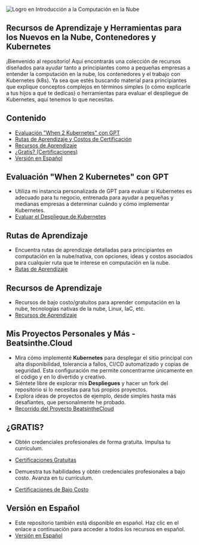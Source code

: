 ![Logro en Introducción a la Computación en la Nube](https://yt3.googleusercontent.com/oe2Q9wYI94GnBLTfNmVYR_0B2BvS3E4o6xHHlKZkyWC23EMelJuO32KBxKXAoC9x3jtym7gtwg=s900-c-k-c0x00ffffff-no-rj)

## Recursos de Aprendizaje y Herramientas para los Nuevos en la Nube, Contenedores y Kubernetes

¡Bienvenido al repositorio! Aquí encontrarás una colección de recursos diseñados para ayudar tanto a principiantes como a pequeñas empresas a entender la computación en la nube, los contenedores y el trabajo con Kubernetes (k8s). Ya sea que estés buscando material para principiantes que explique conceptos complejos en términos simples (o cómo explicarle a tus hijos a qué te dedicas) o herramientas para evaluar el despliegue de Kubernetes, aquí tenemos lo que necesitas.

## Contenido

- [Evaluación "When 2 Kubernetes" con GPT](#When-2-K8s-Evaluation-GPT)
- [Rutas de Aprendizaje y Costos de Certificación](#learning-pathways)
- [Recursos de Aprendizaje](#learning-resources)
- [¿Gratis? (Certificaciones)](#for-free)
- [Versión en Español](#spanish-version)

## Evaluación "When 2 Kubernetes" con GPT
- Utiliza mi instancia personalizada de GPT para evaluar si Kubernetes es adecuado para tu negocio, entrenada para ayudar a pequeñas y medianas empresas a determinar cuándo y cómo implementar Kubernetes.
- [Evaluar el Despliegue de Kubernetes](https://github.com/catinahat85/GitGudAtCloudNative/blob/Spanish/Projects/When-2-K8s-Evaluation-GPT.md)

## Rutas de Aprendizaje
- Encuentra rutas de aprendizaje detalladas para principiantes en computación en la nube/nativa, con opciones, ideas y costos asociados para cualquier ruta que te interese en computación en la nube.
- [Rutas de Aprendizaje](https://github.com/catinahat85/GitGudAtCloudNative/blob/Spanish/learning-pathways/README.md)

## Recursos de Aprendizaje
- Recursos de bajo costo/gratuitos para aprender computación en la nube, tecnologías nativas de la nube, Linux, IaC, etc.
- [Recursos de Aprendizaje](https://github.com/catinahat85/GitGudAtCloudNative/blob/Spanish/learning-resources/README.md)

## Mis Proyectos Personales y Más - Beatsinthe.Cloud
- Mira cómo implementé **Kubernetes** para desplegar el sitio principal con alta disponibilidad, tolerancia a fallos, CI/CD automatizado y copias de seguridad. Esta configuración me permite concentrarme únicamente en el código y en lo divertido y creativo.
- Siéntete libre de explorar mis **Despliegues** y hacer un fork del repositorio si lo necesitas para tus propios proyectos.
- Explora ideas de proyectos de ejemplo, desde simples hasta más desafiantes, que personalmente he probado.
- [Recorrido del Proyecto BeatsintheCloud](https://github.com/catinahat85/GitGudAtCloudNative/blob/Spanish/Projects/)

## ¿GRATIS?
- Obtén credenciales profesionales de forma gratuita. Impulsa tu currículum.
- [Certificaciones Gratuitas](https://github.com/catinahat85/GitGudAtCloudNative/tree/Spanish/learning-resources/freecertifications)

- Demuestra tus habilidades y obtén credenciales profesionales a bajo costo. Avanza en tu currículum.
- [Certificaciones de Bajo Costo](https://github.com/catinahat85/GitGudAtCloudNative/tree/Spanish/learning-resources/lowcostcertifications)

## Versión en Español
- Este repositorio también está disponible en español. Haz clic en el enlace a continuación para acceder a todos los recursos en español.
- [Versión en Español](https://github.com/catinahat85/GitGudAtCloudNative/blob/Spanish/spanish-version/README.md)
